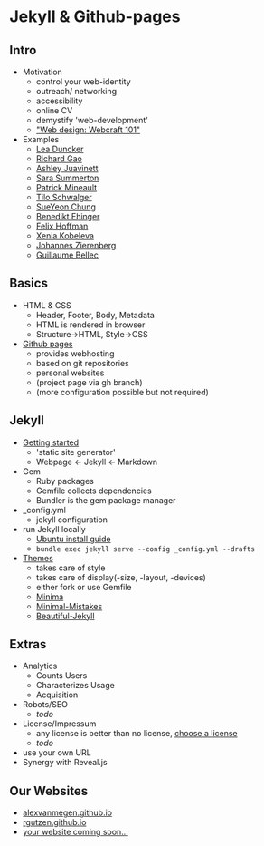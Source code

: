 # Jekyll & Github-pages

<!-- Promise: Build your own website in 5min; spend hours adjusting style & content -->

## Intro
<!-- 6min, Alex -->
* Motivation
    * control your web-identity
    * outreach/ networking
    * accessibility
    * online CV
    * demystify 'web-development'
    * ["Web design: Webcraft 101"](https://www.nature.com/articles/nj7487-255a)
* Examples
    * [Lea Duncker](https://leaduncker.github.io/)
    * [Richard Gao](http://www.rdgao.com/)
    * [Ashley Juavinett](https://ashleyjuavinett.com/)
    * [Sara Summerton](https://sara-es.github.io/)
    * [Patrick Mineault](https://xcorr.net/)
    * [Tilo Schwalger](http://page.math.tu-berlin.de/~schwalge/)
    * [SueYeon Chung](https://sites.google.com/site/sueyeonchung/)
    * [Benedikt Ehinger](https://benediktehinger.de/blog/science/)
    * [Felix Hoffman](https://felix11h.github.io/)
    * [Xenia Kobeleva](http://www.xenia-kobeleva.com/)
    * [Johannes Zierenberg](https://zierenberg.github.io/)
    * [Guillaume Bellec](http://guillaume.bellec.eu/)

## Basics
<!-- 8min, Robin -->
* HTML & CSS
    * Header, Footer, Body, Metadata
    * HTML is rendered in browser
    * Structure->HTML, Style->CSS
* [Github pages](https://pages.github.com/)
    * provides webhosting
    * based on git repositories
    * personal websites
    * (project page via gh branch)
    * (more configuration possible but not required)

## Jekyll
<!-- 10min, Alex -->
* [Getting started](https://jekyllrb.com/)
    * 'static site generator'
    * Webpage <- Jekyll <- Markdown
* Gem
    * Ruby packages
    * Gemfile collects dependencies
    * Bundler is the gem package manager
* _config.yml
    * jekyll configuration
* run Jekyll locally
    * [Ubuntu install guide](https://jekyllrb.com/docs/installation/ubuntu/)
    * `bundle exec jekyll serve --config _config.yml --drafts`
* [Themes](https://jekyllrb.com/docs/themes/)
    * takes care of style
    * takes care of display(-size, -layout, -devices)
    * either fork or use Gemfile
    * [Minima](https://github.com/jekyll/minima)
    * [Minimal-Mistakes](https://github.com/mmistakes/minimal-mistakes)
    * [Beautiful-Jekyll](https://github.com/daattali/beautiful-jekyll)

## Extras
<!-- 7min, Robin -->
* Analytics
    * Counts Users
    * Characterizes Usage
    * Acquisition
* Robots/SEO
    * *todo*
* License/Impressum
    * any license is better than no license, [choose a license](https://choosealicense.com/)
    * *todo*
* use your own URL
* Synergy with Reveal.js


## Our Websites
* [alexvanmegen.github.io](https://alexvanmegen.github.io)
* [rgutzen.github.io](https://rgutzen.github.io)
* [your website coming soon...](#)

<!-- static/dymanic
frontend/backend
index
-->
